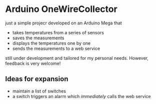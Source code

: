 # Arduino OneWireCollector #

just a simple projecr developed on an Arduino Mega that

 * takes temperatures from a series of sensors
 * saves the measurements
 * displays the temperatures one by one
 * sends the measurements to a web service

still under development and tailored for my personal needs. However, feedback is very welcome!


## Ideas for expansion ##

 * maintain a list of switches
 * a switch triggers an alarm which *immediately* calls the web service


